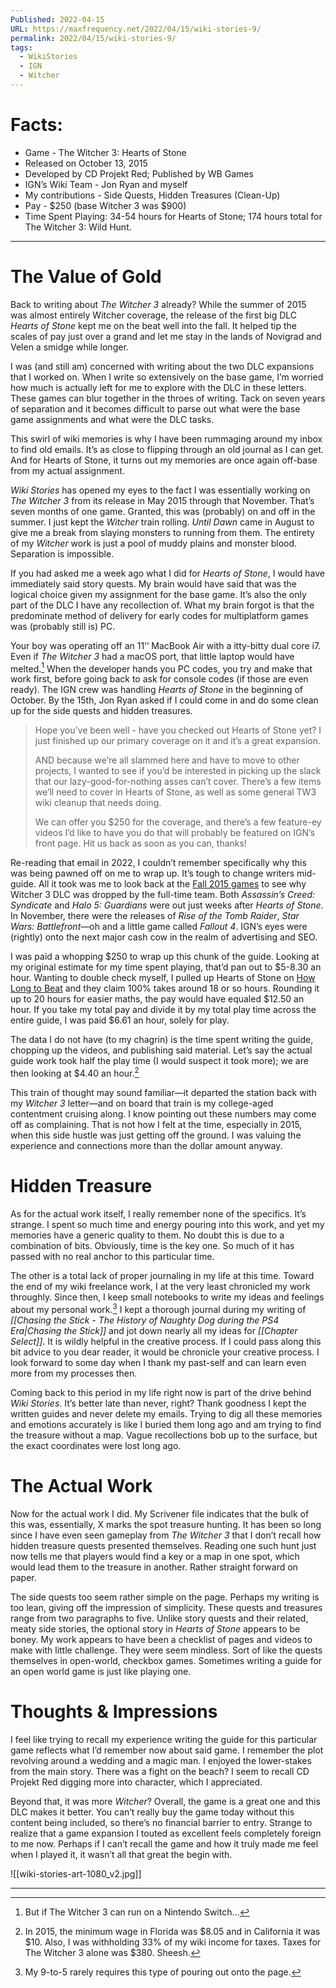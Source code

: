 ```yaml
---
Published: 2022-04-15
URL: https://maxfrequency.net/2022/04/15/wiki-stories-9/
permalink: 2022/04/15/wiki-stories-9/
tags:
  - WikiStories
  - IGN
  - Witcher
---
```

# Facts:

- Game - The Witcher 3: Hearts of Stone
- Released on October 13, 2015
- Developed by CD Projekt Red; Published by WB Games
- IGN’s Wiki Team - Jon Ryan and myself
- My contributions - Side Quests, Hidden Treasures (Clean-Up)
- Pay - $250 (base Witcher 3 was $900)
- Time Spent Playing: 34-54 hours for Hearts of Stone; 174 hours total for The Witcher 3: Wild Hunt.

---
# The Value of Gold

Back to writing about *The Witcher 3* already? While the summer of 2015 was almost entirely Witcher coverage, the release of the first big DLC *Hearts of Stone* kept me on the beat well into the fall. It helped tip the scales of pay just over a grand and let me stay in the lands of Novigrad and Velen a smidge while longer.

I was (and still am) concerned with writing about the two DLC expansions that I worked on. When I write so extensively on the base game, I’m worried how much is actually left for me to explore with the DLC in these letters. These games can blur together in the throes of writing. Tack on seven years of separation and it becomes difficult to parse out what were the base game assignments and what were the DLC tasks.

This swirl of wiki memories is why I have been rummaging around my inbox to find old emails. It’s as close to flipping through an old journal as I can get. And for Hearts of Stone, it turns out my memories are once again off-base from my actual assignment.

*Wiki Stories* has opened my eyes to the fact I was essentially working on *The Witcher 3* from its release in May 2015 through that November. That’s seven months of one game. Granted, this was (probably) on and off in the summer. I just kept the *Witcher* train rolling. *Until Dawn* came in August to give me a break from slaying monsters to running from them. The entirety of my *Witcher* work is just a pool of muddy plains and monster blood. Separation is impossible.

If you had asked me a week ago what I did for *Hearts of Stone*, I would have immediately said story quests. My brain would have said that was the logical choice given my assignment for the base game. It’s also the only part of the DLC I have any recollection of. What my brain forgot is that the predominate method of delivery for early codes for multiplatform games was (probably still is) PC.

Your boy was operating off an 11’‘ MacBook Air with a itty-bitty dual core i7. Even if *The Witcher 3* had a macOS port, that little laptop would have melted.[^1]  When the developer hands you PC codes, you try and make that work first, before going back to ask for console codes (if those are even ready). The IGN crew was handling *Hearts of Stone* in the beginning of October. By the 15th, Jon Ryan asked if I could come in and do some clean up for the side quests and hidden treasures.

> Hope you’ve been well - have you checked out Hearts of Stone yet? I just finished up our primary coverage on it and it’s a great expansion.
> 
> AND because we’re all slammed here and have to move to other projects, I wanted to see if you’d be interested in picking up the slack that our lazy-good-for-nothing asses can’t cover. There’s a few items we’ll need to cover in Hearts of Stone, as well as some general TW3 wiki cleanup that needs doing.
> 
> We can offer you $250 for the coverage, and there’s a few feature-ey videos I’d like to have you do that will probably be featured on IGN’s front page. Hit us back as soon as you can, thanks!

Re-reading that email in 2022, I couldn’t remember specifically why this was being pawned off on me to wrap up. It’s tough to change writers mid-guide. All it took was me to look back at the [Fall 2015 games](https://www.theverge.com/2015/8/31/9231789/new-xbox-ps4-games-fall-2015-fallout-4-halo-5-cod-zelda) to see why Witcher 3 DLC was dropped by the full-time team. Both *Assassin’s Creed: Syndicate* and *Halo 5: Guardians* were out just weeks after *Hearts of Stone*.  In November, there were the releases of *Rise of the Tomb Raider*, *Star Wars: Battlefront*—oh and a little game called *Fallout 4*. IGN’s eyes were (rightly) onto the next major cash cow in the realm of advertising and SEO.

I was paid a whopping $250 to wrap up this chunk of the guide. Looking at my original estimate for my time spent playing, that’d pan out to $5-8.30 an hour. Wanting to double check myself, I pulled up Hearts of Stone on [How Long to Beat](https://howlongtobeat.com/game?id=30003) and they claim 100% takes around 18 or so hours. Rounding it up to 20 hours for easier maths, the pay would have equaled $12.50 an hour. If you take my total pay and divide it by my total play time across the entire guide, I was paid $6.61 an hour, solely for play.

The data I do not have (to my chagrin) is the time spent writing the guide, chopping up the videos, and publishing said material. Let’s say the actual guide work took half the play time (I would suspect it took more); we are then looking at $4.40 an hour.[^2]

This train of thought may sound familiar—it departed the station back with my *Witcher 3* letter—and on board that train is my college-aged contentment cruising along. I know pointing out these numbers may come off as complaining. That is not how I felt at the time, especially in 2015, when this side hustle was just getting off the ground. I was valuing the experience and connections more than the dollar amount anyway.
# Hidden Treasure

As for the actual work itself, I really remember none of the specifics. It’s strange. I spent so much time and energy pouring into this work, and yet my memories have a generic quality to them. No doubt this is due to a combination of bits. Obviously, time is the key one. So much of it has passed with no real anchor to this particular time.

The other is a total lack of proper journaling in my life at this time. Toward the end of my wiki freelance work, I at the very least chronicled my work throughly. Since then, I keep small notebooks to write my ideas and feelings about my personal work.[^3]  I kept a thorough journal during my writing of *[[Chasing the Stick - The History of Naughty Dog during the PS4 Era|Chasing the Stick]]* and jot down nearly all my ideas for *[[Chapter Select]]*. It is wildly helpful in the creative process. If I could pass along this bit advice to you dear reader, it would be chronicle your creative process. I look forward to some day when I thank my past-self and can learn even more from my processes then.

Coming back to this period in my life right now is part of the drive behind *Wiki Stories*. It’s better late than never, right? Thank goodness I kept the written guides and never delete my emails. Trying to dig all these memories and emotions accurately is like I buried them long ago and am trying to find the treasure without a map. Vague recollections bob up to the surface, but the exact coordinates were lost long ago.
# The Actual Work

Now for the actual work I did. My Scrivener file indicates that the bulk of this was, essentially, X marks the spot treasure hunting. It has been so long since I have even seen gameplay from *The Witcher 3* that I don’t recall how hidden treasure quests presented themselves. Reading one such hunt just now tells me that players would find a key or a map in one spot, which would lead them to the treasure in another. Rather straight forward on paper.

The side quests too seem rather simple on the page. Perhaps my writing is too lean, giving off the impression of simplicity. These quests and treasures range from two paragraphs to five. Unlike story quests and their related, meaty side stories, the optional story in *Hearts of Stone* appears to be boney. My work appears to have been a checklist of pages and videos to make with little challenge. They were seem mindless. Sort of like the quests themselves in open-world, checkbox games. Sometimes writing a guide for an open world game is just like playing one.
# Thoughts & Impressions

I feel like trying to recall my experience writing the guide for this particular game reflects what I’d remember now about said game. I remember the plot revolving around a wedding and a magic man. I enjoyed the lower-stakes from the main story. There was a fight on the beach? I seem to recall CD Projekt Red digging more into character, which I appreciated.

Beyond that, it was more *Witcher*? Overall, the game is a great one and this DLC makes it better. You can’t really buy the game today without this content being included, so there’s no financial barrier to entry. Strange to realize that a game expansion I touted as excellent feels completely foreign to me now. Perhaps if I can’t recall the game and how it truly made me feel when I played it, it wasn’t all that great the begin with.

![[wiki-stories-art-1080_v2.jpg]]

---
[^1]: But if The Witcher 3 can run on a Nintendo Switch… 
[^2]: In 2015, the minimum wage in Florida was $8.05 and in California it was $10. Also, I was withholding 33% of my wiki income for taxes. Taxes for The Witcher 3 alone was $380. Sheesh. 
[^3]: My 9-to-5 rarely requires this type of pouring out onto the page. 
